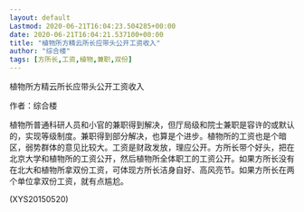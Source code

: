 ```yaml
---
layout: default
Lastmod: 2020-06-21T16:04:23.504285+00:00
date: 2020-06-21T16:04:21.537100+00:00
title: "植物所方精云所长应带头公开工资收入"
author: "综合楼"
tags: [方所长,工资,植物,兼职,双份]
---
```


植物所方精云所长应带头公开工资收入

作者：综合楼

植物所普通科研人员和小官的兼职得到解决，但厅局级和院士兼职是容许的或默认的，实现等级制度。兼职得到部分解决，也算是个进步。植物所的工资也是个暗区，弱势群体的意见比较大。工资是财政发放，理应公开。方所长带个好头，把在北京大学和植物所的工资公开，然后植物所全体职工的工资公开。如果方所长没有在北大和植物所拿双份工资，可体现方所长洁身自好、高风亮节。如果方所长在两个单位拿双份工资，就有点尴尬。

(XYS20150520)

